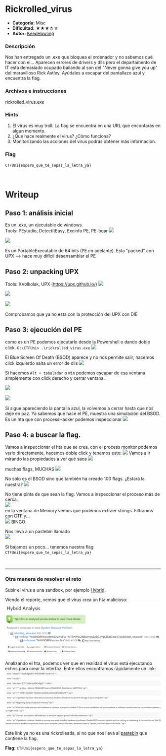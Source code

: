 # Rickrolled_virus
- **Categoría:** Misc
- **Dificultad:** ★★★☆☆
- **Autor:** [KeepHowling](https://keephowling.es/)

### Descripción
Nos han entregado un .exe que bloquea el ordenador y no sabemos qué hacer con el... Aparecen errores de drivers y dlls pero el departamento de IT está demasiado ocupado bailando al son del "Never gonna give you up" del maravilloso Rick Astley. Ayúdales a escapar del pantallazo azul y encuentra la flag.  

### Archivos e instrucciones
rickrolled_virus.exe


### Hints
1. El virus es muy troll. La flag se encuentra en una URL que encontarás en algun momento.
2. ¿Qué hace realmente el virus? ¿Cómo funciona?
3. Monitorizando las acciones del virus podrás obtener más información.


### Flag
``CTFUni{espero_que_te_sepas_la_letra_ya}``

<br>

# Writeup
## Paso 1: análisis inicial
Es un .exe, un ejecutable de windows.  
Tools: PEstudio, DetectItEasy, Exeinfo PE, PE-bear
![](https://i.imgur.com/vGy9fBj.png)

![](https://i.imgur.com/eJKz1Pv.png)


Es un PortableExecutable de 64 bits (PE en adelante). 
Esta "packed" con UPX --> hace muy difícil desensamblar el PE

## Paso 2: unpacking UPX
Tools: XVolkolak, UPX (https://upx.github.io/) 
![](https://i.imgur.com/HXQRevQ.png)


![](https://i.imgur.com/cUU35ts.png)

![](https://i.imgur.com/LwHVmom.png)


Comprobamos que ya no esta con la protección del UPX con DIE  

## Paso 3: ejecución del PE
 como es un PE podemos ejecutarlo desde la Powershell o dando doble click.
 ``G:\CTFUni> .\rickrolled_virus.exe`` 
![](https://i.imgur.com/PDRNqIg.png)


El Blue Screen Of Death (BSOD) aparece y no nos permite salir, hacemos click izquierdo salta un error de dlls 
![](https://i.imgur.com/zldxZxB.png)


Si hacemos ``Alt + tabulador``  o ``Win`` podemos escapar de esa ventana simplemente con click derecho y cerrar ventana.

![](https://i.imgur.com/cSRAnUi.png)

![](https://i.imgur.com/qOIg4aw.png)


Si sigue apareciendo la pantalla azul, la volvemos a cerrar hasta que nos deje en paz. 
Ya sabemos qué hace el PE, muestra una simulación del BSOD.
Es un hta que con processHacker podemos inspeccionar
![](https://i.imgur.com/iPpEnOd.png)


## Paso 4: a buscar la flag.
Vamos a inspeccionar el hta que se crea, con el process monitor podemos verlo directamente, hacemos doble click y tenemos esto:
![](https://i.imgur.com/soaVQHy.png)
Vamos a ir mirando las propiedades a ver qué saca
![](https://i.imgur.com/uNL0s1c.png)

muchas flags, MUCHAS
![](https://i.imgur.com/GNLabiv.png)

No sólo es el BSOD sino que también ha creado 100 flags. ¿Estará la nuestra?
![](https://i.imgur.com/D5gdmkL.png)

No tiene pinta de que sean la flag. Vamos a inspeccionar el proceso más de cerca.  
![](https://i.imgur.com/BfuX1Wd.png)  
en la ventana de Memory vemos que podemos extraer strings.
Filtramos con CTF y...  
![](https://i.imgur.com/v4TXxAt.png)
BINGO

Nos lleva a un pastebin llamado  
![](https://i.imgur.com/HjtbZRZ.png)


Si bajamos un poco... tenemos nuestra flag
``CTFUni{espero_que_te_sepas_la_letra_ya}``

<br>

---

### Otra manera de resolver el reto
Subir el virus a una sandbox, por ejemplo [Hybrid](https://www.hybrid-analysis.com/).  

Viendo el reporte, vemos que el virus crea un hta malicioso:
![](images/hybrid.PNG)  
  

Analizando el hta, podemos ver que en realidad el virus está ejecutando echos para crear la interfaz. Entre ellos encontramos rápidamente un link:   
![](images/hybrid2.PNG)  

Este link ya no es una rickrolleada, si no que nos lleva al [pastebin](https://bit.ly/3DCwPgu) que contiene la flag. 

**Flag:** ``CTFUni{espero_que_te_sepas_la_letra_ya}``


